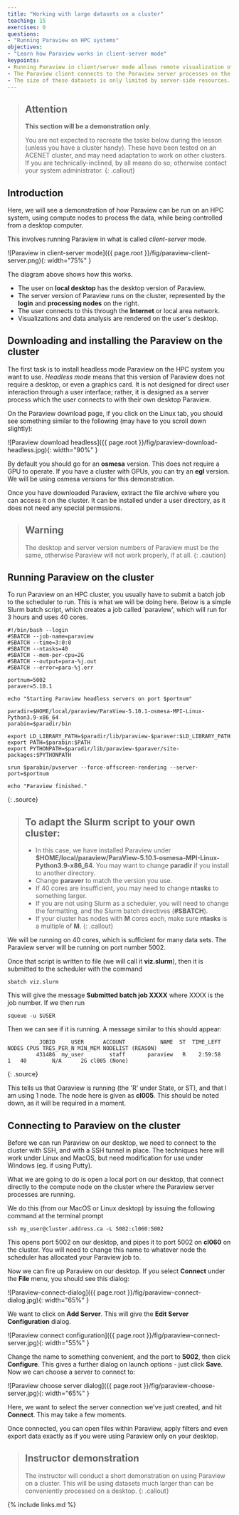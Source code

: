```yaml
---
title: "Working with large datasets on a cluster"
teaching: 15
exercises: 0
questions:
- "Running Paraview on HPC systems"
objectives:
- "Learn how Paraview works in client-server mode"
keypoints:
- Running Paraview in client/server mode allows remote visualization of large data sets.
- The Paraview client connects to the Paraview server processes on the cluster.
- The size of these datasets is only limited by server-side resources.
---
```



> ## Attention
>
> **This section will be a demonstration only**.
>
> You are not expected to recreate
> the tasks below during the lesson (unless you have a cluster handy).
> These have been tested on an ACENET cluster, and may need adaptation
> to work on other clusters. If you are technically-inclined, by all means
> do so; otherwise contact your system administrator.
{: .callout}


## Introduction

Here, we will see a demonstration of how Paraview can be run on an HPC system,
using compute nodes to process the data, while being controlled from a
desktop computer.

This involves running Paraview in what is called *client-server* mode.

![Paraview in client-server mode]({{ page.root }}/fig/paraview-client-server.png){: width="75%" }

The diagram above shows how this works.

- The user on **local desktop** has the desktop version of Paraview.
- The server version of Paraview runs on the cluster, represented by the **login** and **processing nodes** on the right.
- The user connects to this through the **Internet** or local area network.
- Visualizations and data analysis are rendered on the user's desktop.


## Downloading and installing the Paraview on the cluster

The first task is to install headless mode Paraview on the HPC system you
want to use. *Headless mode* means that this version of Paraview does not
require a desktop, or even a graphics card. It is not designed for direct
user interaction through a user interface; rather, it is designed as a
server process which the user connects to with their own desktop Paraview.

On the Paraview download page, if you click on the Linux tab, you should see
something similar to the following (may have to you scroll down slightly):

![Paraview download headless]({{ page.root }}/fig/paraview-download-headless.jpg){: width="90%" }

By default you should go for an **osmesa** version. This does not require
a GPU to operate. If you have a cluster with GPUs, you can try an **egl**
version. We will be using osmesa versions for this demonstration.

Once you have downloaded Paraview, extract the file archive where you can
access it on the cluster. It can be installed under a user directory, as it
does not need any special permssions.

> ## Warning
>
> The desktop and server version numbers of Paraview must be the same,
> otherwise Paraview will not work properly, if at all.
{: .caution}


## Running Paraview on the cluster

To run Paraview on an HPC cluster, you usually have to submit a batch job
to the scheduler to run. This is what we will be doing here. Below
is a simple Slurm batch script, which creates a job called 'paraview',
which will run for 3 hours and uses 40 cores.

~~~
#!/bin/bash --login
#SBATCH --job-name=paraview
#SBATCH --time=3:0:0
#SBATCH --ntasks=40
#SBATCH --mem-per-cpu=2G
#SBATCH --output=para-%j.out
#SBATCH --error=para-%j.err

portnum=5002
paraver=5.10.1

echo "Starting Paraview headless servers on port $portnum"

paradir=$HOME/local/paraview/ParaView-5.10.1-osmesa-MPI-Linux-Python3.9-x86_64
parabin=$paradir/bin

export LD_LIBRARY_PATH=$paradir/lib/paraview-$paraver:$LD_LIBRARY_PATH
export PATH=$parabin:$PATH
export PYTHONPATH=$paradir/lib/paraview-$paraver/site-packages:$PYTHONPATH

srun $parabin/pvserver --force-offscreen-rendering --server-port=$portnum

echo "Paraview finished."
~~~
{: .source}

> ## To adapt the Slurm script to your own cluster:
> 
> - In this case, we have installed Paraview under **$HOME/local/paraview/ParaView-5.10.1-osmesa-MPI-Linux-Python3.9-x86_64**. You may want to change
**paradir** if you install to another directory.
> - Change **paraver** to match the version you use.
> - If 40 cores are insufficient, you may need to change **ntasks** to something larger.
> - If you are not using Slurm as a scheduler, you will need to change the
formatting, and the Slurm batch directives (**#SBATCH**).
> - If your cluster has nodes with **M** cores each, make sure **ntasks** is a multiple of **M**.
{: .callout}

We will be running on 40 cores, which is sufficient for many data sets.
The Paraview server will be running on port number 5002.

Once that script is written to file (we will call it **viz.slurm**), then it
is submitted to the scheduler with the command

`sbatch viz.slurm`

This will give the message **Submitted batch job XXXX** where XXXX is the
job number. If we then run

`squeue -u $USER`

Then we can see if it is running. A message similar to this should appear:
~~~
          JOBID     USER      ACCOUNT           NAME  ST  TIME_LEFT NODES CPUS TRES_PER_N MIN_MEM NODELIST (REASON) 
         431486  my_user        staff       paraview   R    2:59:58     1   40        N/A      2G cl005 (None) 
~~~
{: .source}

This tells us that Oaraview is running (the 'R' under State, or ST), and that
I am using 1 node. The node here is given as **cl005**. This should be noted
down, as it will be required in a moment.


## Connecting to Paraview on the cluster

Before we can run Paraview on our desktop, we need to connect to the cluster
with SSH, and with a SSH tunnel in place. The techniques here will work
under Linux and MacOS, but need modification for use under Windows
(eg. if using Putty).

What we are going to do is open a local port on our desktop, that connect
directly to the compute node on the cluster where the Paraview server
processes are running.

We do this (from our MacOS or Linux desktop) by issuing the following
command at the terminal prompt

`ssh my_user@cluster.address.ca -L 5002:cl060:5002`

This opens port 5002 on our desktop, and pipes it to port 5002 on **cl060**
on the cluster. You will need to change this name to whatever node the
scheduler has allocated your Paraview job to.

Now we can fire up Paraview on our desktop. If you select **Connect** under
the **File** menu, you should see this dialog:

![Paraview-connect-dialog]({{ page.root }}/fig/paraview-connect-dialog.jpg){: width="65%" }

We want to click on **Add Server**. This will give the **Edit Server Configuration** dialog.

![Paraview connect configuration]({{ page.root }}/fig/paraview-connect-server.jpg){: width="55%" }

Change the name to something convenient, and the port to **5002**, then click
**Configure**. This gives a further dialog on launch options - just click
**Save**. Now we can choose a server to connect to:

![Paraview choose server dialog]({{ page.root }}/fig/paraview-choose-server.jpg){: width="65%" }

Here, we want to select the server connection we've just created, and hit
**Connect**. This may take a few moments.

Once connected, you can open files within Paraview, apply filters and even
export data exactly as if you were using Paraview only on your desktop.


> ## Instructor demonstration
>
> The instructor will conduct a short demonstration on using Paraview on a 
> cluster. This will be using datasets much larger than can be conveniently
> processed on a desktop.
{: .callout}


{% include links.md %}
